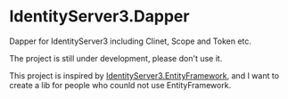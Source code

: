 # IdentityServer3.Dapper
Dapper for IdentityServer3 including Clinet, Scope and Token etc.

The project is still under development, please don't use it.

This project is inspired by [IdentityServer3.EntityFramework](https://github.com/IdentityServer/IdentityServer3.EntityFramework), and I want to create a lib for people who counld not use EntityFramework.



